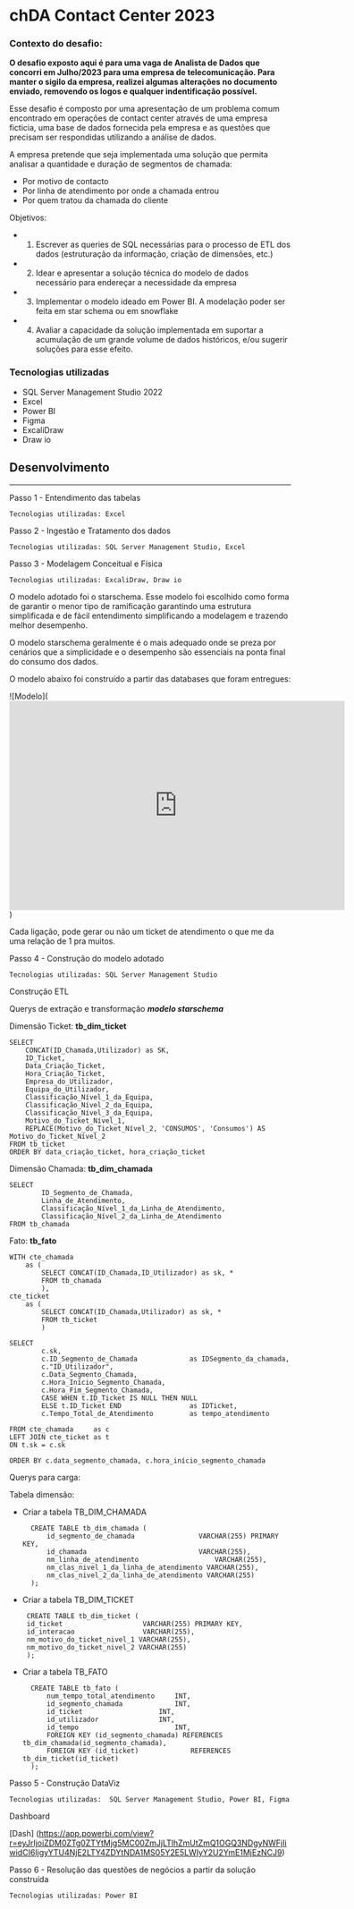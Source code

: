 # chDA Contact Center 2023

### Contexto do desafio:

**O desafio exposto aqui é para uma vaga de Analista de Dados que concorri em Julho/2023 para uma empresa de telecomunicação. Para manter o sigilo da empresa, realizei algumas alterações no documento enviado, removendo os logos e qualquer indentificação possível.** 

Esse desafio é composto por uma apresentação de um problema comum encontrado em operações de contact center através de uma empresa ficticia, uma base de dados fornecida pela empresa e as questões que precisam ser respondidas utilizando a análise de dados.

A empresa pretende que seja implementada uma solução que permita analisar a quantidade e duração de segmentos de chamada:
 - Por motivo de contacto
 - Por linha de atendimento por onde a chamada entrou	
 - Por quem tratou da chamada do cliente

Objetivos:
- 1.	Escrever as queries de SQL necessárias para o processo de ETL dos dados (estruturação da informação, criação de dimensões, etc.)
- 2.	Idear e apresentar a solução técnica do modelo de dados necessário para endereçar a necessidade da empresa
- 3.	Implementar o modelo ideado em Power BI. A modelação poder ser feita em star schema ou em snowflake
- 4.	Avaliar a capacidade da solução implementada em suportar a acumulação de um grande volume de dados históricos, e/ou sugerir soluções para esse efeito.


### Tecnologias utilizadas

 - SQL Server Management Studio 2022
 - Excel
 - Power BI
 - Figma
 - ExcaliDraw
 - Draw io




## Desenvolvimento
___________________________________________

Passo 1 - Entendimento das tabelas

    Tecnologias utilizadas: Excel

Passo 2 - Ingestão e Tratamento dos dados

    Tecnologias utilizadas: SQL Server Management Studio, Excel

Passo 3 - Modelagem Conceitual e Física

    Tecnologias utilizadas: ExcaliDraw, Draw io

O modelo adotado foi o starschema. Esse modelo  foi escolhido como forma de garantir o menor tipo de ramificação garantindo uma estrutura simplificada e de fácil entendimento simplificando a modelagem e trazendo melhor desempenho. 

O modelo starschema geralmente é o mais adequado onde se preza por cenários que a simplicidade e o desempenho são essenciais na ponta final do consumo dos dados.

O modelo abaixo foi construído a partir das databases que foram entregues:

![Modelo](<iframe title="ProjetoNOS_ex1" width="600" height="373.5" src="https://app.powerbi.com/view?r=eyJrIjoiZDM0ZTg0ZTYtMjg5MC00ZmJjLTlhZmUtZmQ1OGQ3NDgyNWFjIiwidCI6IjgyYTU4NjE2LTY4ZDYtNDA1MS05Y2E5LWIyY2U2YmE1MjEzNCJ9&pageName=ReportSection" frameborder="0" allowFullScreen="true"></iframe>)

Cada ligação, pode gerar ou não um ticket de atendimento o que me da uma relação de 1 pra muitos.


Passo 4 - Construção do modelo adotado

    Tecnologias utilizadas: SQL Server Management Studio

Construção ETL

  Querys de extração e transformação *__modelo starschema__*

Dimensão Ticket: **tb_dim_ticket**

    SELECT  
        CONCAT(ID_Chamada,Utilizador) as SK,
        ID_Ticket,
        Data_Criação_Ticket,
        Hora_Criação_Ticket,
        Empresa_do_Utilizador,
        Equipa_do_Utilizador,
        Classificação_Nível_1_da_Equipa,
        Classificação_Nível_2_da_Equipa,
        Classificação_Nível_3_da_Equipa,
        Motivo_do_Ticket_Nível_1,
        REPLACE(Motivo_do_Ticket_Nível_2, 'CONSUMOS', 'Consumos') AS Motivo_do_Ticket_Nível_2 
    FROM tb_ticket
    ORDER BY data_criação_ticket, hora_criação_ticket

Dimensão Chamada: **tb_dim_chamada**

    SELECT
            ID_Segmento_de_Chamada,
            Linha_de_Atendimento,
            Classificação_Nível_1_da_Linha_de_Atendimento,
            Classificação_Nível_2_da_Linha_de_Atendimento
    FROM tb_chamada

Fato: **tb_fato**

    WITH cte_chamada 
	    as (
		    SELECT CONCAT(ID_Chamada,ID_Utilizador) as sk, *
		    FROM tb_chamada
		    ),
    cte_ticket
	    as (
		    SELECT CONCAT(ID_Chamada,Utilizador) as sk, *
		    FROM tb_ticket
		    )
		
    SELECT  
		    c.sk,
		    c.ID_Segmento_de_Chamada             as IDSegmento_da_chamada,
		    c."ID_Utilizador",
		    c.Data_Segmento_Chamada,
		    c.Hora_Início_Segmento_Chamada,
		    c.Hora_Fim_Segmento_Chamada,
		    CASE WHEN t.ID_Ticket IS NULL THEN NULL	   
            ELSE t.ID_Ticket END                 as IDTicket,
		    c.Tempo_Total_de_Atendimento		 as tempo_atendimento

    FROM cte_chamada     as c
    LEFT JOIN cte_ticket as t
    ON t.sk = c.sk

    ORDER BY c.data_segmento_chamada, c.hora_início_segmento_chamada


Querys para carga:

Tabela dimensão:

- Criar a tabela TB_DIM_CHAMADA
    
        CREATE TABLE tb_dim_chamada (
            id_segmento_de_chamada 				  VARCHAR(255) PRIMARY KEY,
            id_chamada 							  VARCHAR(255),
            nm_linha_de_atendimento 				  VARCHAR(255),
            nm_clas_nivel_1_da_linha_de_atendimento VARCHAR(255),
            nm_clas_nivel_2_da_linha_de_atendimento VARCHAR(255)
	    );

 - Criar a tabela TB_DIM_TICKET

        CREATE TABLE tb_dim_ticket (
	    id_ticket 					 VARCHAR(255) PRIMARY KEY,
	    id_interacao 			     VARCHAR(255),
	    nm_motivo_do_ticket_nivel_1 VARCHAR(255),
	    nm_motivo_do_ticket_nivel_2 VARCHAR(255)
	    );
	

- Criar a tabela TB_FATO

        CREATE TABLE tb_fato (
            num_tempo_total_atendimento 	INT,
            id_segmento_chamada 			INT,
            id_ticket 					INT,
            id_utilizador 				INT,
            id_tempo 						INT,
            FOREIGN KEY (id_segmento_chamada) REFERENCES tb_dim_chamada(id_segmento_chamada),
            FOREIGN KEY (id_ticket) 		    REFERENCES tb_dim_ticket(id_ticket)
        );

Passo 5 - Construção DataViz

    Tecnologias utilizadas:  SQL Server Management Studio, Power BI, Figma


Dashboard

[Dash] (https://app.powerbi.com/view?r=eyJrIjoiZDM0ZTg0ZTYtMjg5MC00ZmJjLTlhZmUtZmQ1OGQ3NDgyNWFjIiwidCI6IjgyYTU4NjE2LTY4ZDYtNDA1MS05Y2E5LWIyY2U2YmE1MjEzNCJ9)

Passo 6 - Resolução das questões de negócios a partir da solução construída

    Tecnologias utilizadas: Power BI


